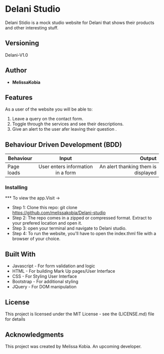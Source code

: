 # Delani Studio


  Delani Stidio is a mock studio website for Delani that shows their products and other interesting stuff.

## Versioning

 Delani-V1.0 

## Author

* **MelissaKobia**

## Features


As a user of the website you will be able to:

1. Leave a query on the contact form. 
2. Toggle through the services and see their descriptions.
3. Give an alert to the user afer leaving their question .



## Behaviour Driven Development (BDD)
|Behaviour 	           |    Input 	                 |       Output          |
|----------------------------------------------|:-----------------------------------:|-----------------------------:|       
|Page loads	                           |   User enters information in a form                            |       An alert thanking them is displayed  |                        |


### Installing

*** To view the app.Visit -> 
* Step 1:
Clone this repo: git clone https://github.com/melissakobia/Delani-studio
* Step 2:
The repo comes in a zipped or compressed format. Extract to your prefered location and open it.
* Step 3:
open your terminal and navigate to Delani studio.
* Step 4:
To run the website, you'll have to open the index.thml file with a browser of your choice.
    
    
## Built With

* Javascript - For form validation and logic
* HTML - For building Mark Up pages/User Interface
* CSS - For Styling User Interface
* Bootstrap - For additional styling
* JQuery - For DOM manipulation


## License

This project is licensed under the MIT License - see the (LICENSE.md) file for details

## Acknowledgments
This project was created by Melissa Kobia. An upcoming developer.